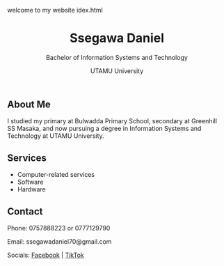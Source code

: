 welcome to my website
idex.html

<!DOCTYPE html>
<html lang="en">
<head>
    <meta charset="UTF-8">
    <meta name="viewport" content="width=device-width, initial-scale=1.0">
    <title>Ssegawa Daniel - Personal Website</title>
    <link rel="stylesheet" href="styles.css">
</head>
<body>
    <header>
        <h1>Ssegawa Daniel</h1>
        <p>Bachelor of Information Systems and Technology</p>
        <p>UTAMU University</p>
    </header>
    <section>
        <h2>About Me</h2>
        <p>I studied my primary at Bulwadda Primary School, secondary at Greenhill SS Masaka, and now pursuing a degree in Information Systems and Technology at UTAMU University.</p>
    </section>
    <section>
        <h2>Services</h2>
        <ul>
            <li>Computer-related services</li>
            <li>Software</li>
            <li>Hardware</li>
        </ul>
    </section>
    <section>
        <h2>Contact</h2>
        <p>Phone: 0757888223 or 0777129790</p>
        <p>Email: ssegawadaniel70@gmail.com</p>
        <p>Socials: <a href="https://facebook.com/SsegawaDaniel">Facebook</a> | <a href="https://tiktok.com/@SsegawaDaniel">TikTok</a></p>
    </section>
</body>
</html>

